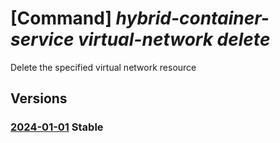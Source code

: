 # [Command] _hybrid-container-service virtual-network delete_

Delete the specified virtual network resource

## Versions

### [2024-01-01](/Resources/mgmt-plane/L3N1YnNjcmlwdGlvbnMve30vcmVzb3VyY2Vncm91cHMve30vcHJvdmlkZXJzL21pY3Jvc29mdC5oeWJyaWRjb250YWluZXJzZXJ2aWNlL3ZpcnR1YWxuZXR3b3Jrcy97fQ==/2024-01-01.xml) **Stable**

<!-- mgmt-plane /subscriptions/{}/resourcegroups/{}/providers/microsoft.hybridcontainerservice/virtualnetworks/{} 2024-01-01 -->
